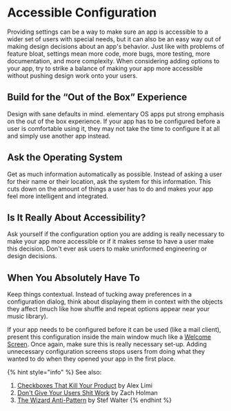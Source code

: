 # Accessible Configuration

Providing settings can be a way to make sure an app is accessible to a wider set of users with special needs, but it can also be an easy way out of making design decisions about an app's behavior. Just like with problems of feature bloat, settings mean more code, more bugs, more testing, more documentation, and more complexity. When considering adding options to your app, try to strike a balance of making your app more accessible without pushing design work onto your users.

## Build for the “Out of the Box” Experience

Design with sane defaults in mind. elementary OS apps put strong emphasis on the out of the box experience. If your app has to be configured before a user is comfortable using it, they may not take the time to configure it at all and simply use another app instead.

## Ask the Operating System

Get as much information automatically as possible. Instead of asking a user for their name or their location, ask the system for this information. This cuts down on the amount of things a user has to do and makes your app feel more intelligent and integrated.

## Is It Really About Accessibility?

Ask yourself if the configuration option you are adding is really necessary to make your app more accessible or if it makes sense to have a user make this decision. Don't ever ask users to make uninformed engineering or design decisions.

## When You Absolutely Have To

Keep things contextual. Instead of tucking away preferences in a configuration dialog, think about displaying them in context with the objects they affect \(much like how shuffle and repeat options appear near your music library\).

If your app needs to be configured before it can be used \(like a mail client\), present this configuration inside the main window much like a [Welcome Screen](../../widgets/ui-toolkit-elements.md#welcome-screen). Once again, make sure this is really necessary set-up. Adding unnecessary configuration screens stops users from doing what they wanted to do when they opened your app in the first place.

{% hint style="info" %}
See also:

1. [Checkboxes That Kill Your Product](https://limi.net/checkboxes) by Alex Limi
2. [Don't Give Your Users Shit Work](https://zachholman.com/posts/shit-work/) by Zach Holman
3. [The Wizard Anti-Pattern](http://stef.thewalter.net/installer-anti-pattern.html) by Stef Walter
{% endhint %}

